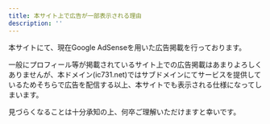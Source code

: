 ```yaml
---
title: 本サイト上で広告が一部表示される理由
description: ''
---
```


本サイトにて、現在Google AdSenseを用いた広告掲載を行っております。

一般にプロフィール等が掲載されているサイト上での広告掲載はあまりよろしくありませんが、本ドメイン(ic731.net)ではサブドメインにてサービスを提供しているためそちらで広告を配信する以上、本サイトでも表示される仕様になってしまいます。

見づらくなることは十分承知の上、何卒ご理解いただけますと幸いです。
